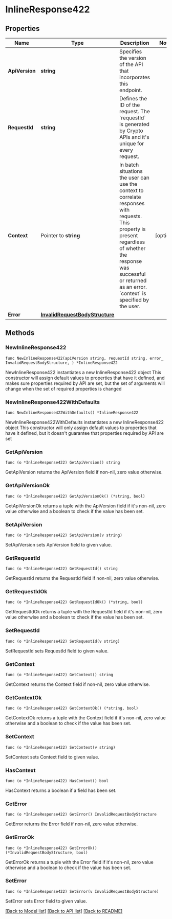 # InlineResponse422

## Properties

Name | Type | Description | Notes
------------ | ------------- | ------------- | -------------
**ApiVersion** | **string** | Specifies the version of the API that incorporates this endpoint. | 
**RequestId** | **string** | Defines the ID of the request. The &#x60;requestId&#x60; is generated by Crypto APIs and it&#39;s unique for every request. | 
**Context** | Pointer to **string** | In batch situations the user can use the context to correlate responses with requests. This property is present regardless of whether the response was successful or returned as an error. &#x60;context&#x60; is specified by the user. | [optional] 
**Error** | [**InvalidRequestBodyStructure**](InvalidRequestBodyStructure.md) |  | 

## Methods

### NewInlineResponse422

`func NewInlineResponse422(apiVersion string, requestId string, error_ InvalidRequestBodyStructure, ) *InlineResponse422`

NewInlineResponse422 instantiates a new InlineResponse422 object
This constructor will assign default values to properties that have it defined,
and makes sure properties required by API are set, but the set of arguments
will change when the set of required properties is changed

### NewInlineResponse422WithDefaults

`func NewInlineResponse422WithDefaults() *InlineResponse422`

NewInlineResponse422WithDefaults instantiates a new InlineResponse422 object
This constructor will only assign default values to properties that have it defined,
but it doesn't guarantee that properties required by API are set

### GetApiVersion

`func (o *InlineResponse422) GetApiVersion() string`

GetApiVersion returns the ApiVersion field if non-nil, zero value otherwise.

### GetApiVersionOk

`func (o *InlineResponse422) GetApiVersionOk() (*string, bool)`

GetApiVersionOk returns a tuple with the ApiVersion field if it's non-nil, zero value otherwise
and a boolean to check if the value has been set.

### SetApiVersion

`func (o *InlineResponse422) SetApiVersion(v string)`

SetApiVersion sets ApiVersion field to given value.


### GetRequestId

`func (o *InlineResponse422) GetRequestId() string`

GetRequestId returns the RequestId field if non-nil, zero value otherwise.

### GetRequestIdOk

`func (o *InlineResponse422) GetRequestIdOk() (*string, bool)`

GetRequestIdOk returns a tuple with the RequestId field if it's non-nil, zero value otherwise
and a boolean to check if the value has been set.

### SetRequestId

`func (o *InlineResponse422) SetRequestId(v string)`

SetRequestId sets RequestId field to given value.


### GetContext

`func (o *InlineResponse422) GetContext() string`

GetContext returns the Context field if non-nil, zero value otherwise.

### GetContextOk

`func (o *InlineResponse422) GetContextOk() (*string, bool)`

GetContextOk returns a tuple with the Context field if it's non-nil, zero value otherwise
and a boolean to check if the value has been set.

### SetContext

`func (o *InlineResponse422) SetContext(v string)`

SetContext sets Context field to given value.

### HasContext

`func (o *InlineResponse422) HasContext() bool`

HasContext returns a boolean if a field has been set.

### GetError

`func (o *InlineResponse422) GetError() InvalidRequestBodyStructure`

GetError returns the Error field if non-nil, zero value otherwise.

### GetErrorOk

`func (o *InlineResponse422) GetErrorOk() (*InvalidRequestBodyStructure, bool)`

GetErrorOk returns a tuple with the Error field if it's non-nil, zero value otherwise
and a boolean to check if the value has been set.

### SetError

`func (o *InlineResponse422) SetError(v InvalidRequestBodyStructure)`

SetError sets Error field to given value.



[[Back to Model list]](../README.md#documentation-for-models) [[Back to API list]](../README.md#documentation-for-api-endpoints) [[Back to README]](../README.md)


